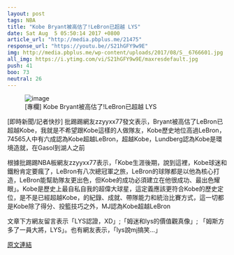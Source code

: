 ```yaml
---
layout: post
tags: NBA
title: "Kobe Bryant被高估了!LeBron已超越 LYS"
date: Sat Aug  5 05:50:14 2017 +0800
article_url: "http://media.pbplus.me/21475"
response_url: "https://youtu.be//S21hGFY9w9E"
img: http://media.pbplus.me/wp-content/uploads/2017/08/S__6766601.jpg
all_img: https://i.ytimg.com/vi/S21hGFY9w9E/maxresdefault.jpg
push: 41
boo: 73
neutral: 26
---
```


<figure>
<img src="http://media.pbplus.me/wp-content/uploads/2017/08/S__6766601.jpg" alt="image">
<figcaption>
[專欄] Kobe Bryant被高估了!LeBron已超越 LYS
</figcaption>
</figure>



[即時新聞/記者快抄] 批踢踢網友zzyyxx77發文表示，Bryant被高估了LeBron已超越Kobe，我就是不希望跟Kobe這樣的人做隊友，Kobe歷史地位高過LeBron，74565人中有六成認為Kobe超越LeBron，超越Kobe，Lundberg認為Kobe是環境造就，在Gasol到湖人之前

根據批踢踢NBA板網友zzyyxx77表示，「Kobe生涯後期，說到這裡，Kobe球迷和鐵粉肯定要瘋了，LeBron有八次總冠軍之旅，LeBron的球隊都是以他為核心打造，LeBron能幫助隊友更出色，但Kobe的成功必須建立在他很成功、最出色耀眼」。Kobe是歷史上最自私自我的超偉大球星，這定義應該更符合Kobe的歷史定位，是不是已經超越Kobe，的紀錄、成就、帶隊能力和統治比賽方式，這一切都是Kobe除了得分、投籃技巧之外，MJ認為Kobe超越LeBron

文章下方網友留言表示「LYS認證，XD」;「姆迷和lys的價值觀真像」; 「姆斯方多了一員大將，LYS」。也有網友表示，「lys說mj搞笑...」

<a href = "https://www.ptt.cc/bbs/NBA/M.1501883417.A.C3F.html">原文連結</a>

